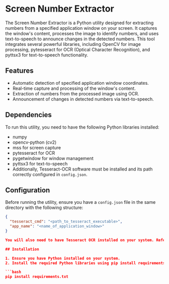 # Screen Number Extractor

The Screen Number Extractor is a Python utility designed for extracting numbers from a specified application window on your screen. It captures the window's content, processes the image to identify numbers, and uses text-to-speech to announce changes in the detected numbers. This tool integrates several powerful libraries, including OpenCV for image processing, pytesseract for OCR (Optical Character Recognition), and pyttsx3 for text-to-speech functionality.

## Features

- Automatic detection of specified application window coordinates.
- Real-time capture and processing of the window's content.
- Extraction of numbers from the processed image using OCR.
- Announcement of changes in detected numbers via text-to-speech.

## Dependencies

To run this utility, you need to have the following Python libraries installed:

- numpy
- opencv-python (cv2)
- mss for screen capture
- pytesseract for OCR
- pygetwindow for window management
- pyttsx3 for text-to-speech
- Additionally, Tesseract-OCR software must be installed and its path correctly configured in `config.json`.

## Configuration

Before running the utility, ensure you have a `config.json` file in the same directory with the following structure:

```json
{
  "tesseract_cmd": "<path_to_tesseract_executable>",
  "app_name": "<name_of_application_window>"
}

You will also need to have Tesseract OCR installed on your system. Refer to the [Tesseract at UB Mannheim](https://github.com/UB-Mannheim/tesseract/wiki) for installation instructions.

## Installation

1. Ensure you have Python installed on your system.
2. Install the required Python libraries using pip install requirements.txt:

```bash
pip install requirements.txt
